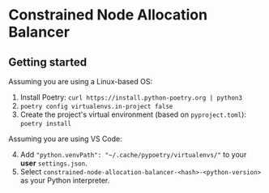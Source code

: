 # Constrained Node Allocation Balancer

## Getting started

Assuming you are using a Linux-based OS:

1. Install Poetry: `curl https://install.python-poetry.org | python3`
2. `poetry config virtualenvs.in-project false`
3. Create the project's virtual environment (based on `pyproject.toml`): `poetry install`

Assuming you are using VS Code:

4. Add `"python.venvPath": "~/.cache/pypoetry/virtualenvs/"` to your **user** `settings.json`.
5. Select `constrained-node-allocation-balancer-<hash>-<python-version>` as your Python interpreter.
